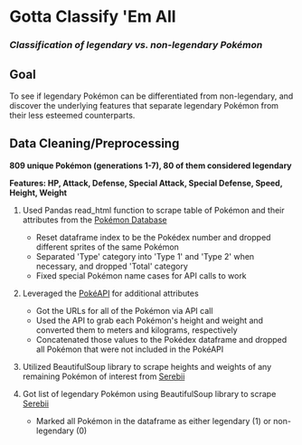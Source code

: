 # Gotta Classify 'Em All
### _Classification of legendary vs. non-legendary Pokémon_

## Goal
To see if legendary Pokémon can be differentiated from non-legendary, and discover the underlying features that separate legendary Pokémon from their less esteemed counterparts.

## Data Cleaning/Preprocessing
__809 unique Pokémon (generations 1-7), 80 of them considered legendary__

__Features: HP, Attack, Defense, Special Attack, Special Defense, Speed, Height, Weight__
1. Used Pandas read_html function to scrape table of Pokémon and their attributes from the [Pokémon Database](https://pokemondb.net/pokedex/all "Pokémon Database")
   * Reset dataframe index to be the Pokédex number and dropped different sprites of the same Pokémon
   * Separated 'Type' category into 'Type 1' and 'Type 2' when necessary, and dropped 'Total' category
   * Fixed special Pokémon name cases for API calls to work
2. Leveraged the [PokéAPI](https://pokeapi.co/docs/v2.html "PokéAPI") for additional attributes
   * Got the URLs for all of the Pokémon via API call
   * Used the API to grab each Pokémon's height and weight and converted them to meters and kilograms, respectively
   * Concatenated those values to the Pokédex dataframe and dropped all Pokémon that were not included in the PokéAPI
3. Utilized BeautifulSoup library to scrape heights and weights of any remaining Pokémon of interest from [Serebii](https://www.serebii.net/pokemon/ "Serebii")

4. Got list of legendary Pokémon using BeautifulSoup library to scrape [Serebii](https://www.serebii.net/pokemon/legendary.shtml "Serebii Legendaries")
   * Marked all Pokémon in the dataframe as either legendary (1) or non-legendary (0)
